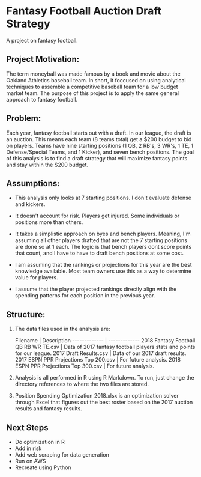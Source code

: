 # Fantasy Football Auction Draft Strategy
A project on fantasy football.

## Project Motivation:
The term moneyball was made famous by a book and movie about the Oakland Athletics baseball team.  In short, it foccused on using analytical techniques to assemble a competitive baseball team for a low budget market team.  The purpose of this project is to apply the same general approach to fantasy football.

## Problem:  
Each year, fantasy football starts out with a draft.  In our league, the draft is an auction.  This means each team (8 teams total) get a $200 budget to bid on players.  Teams have nine starting positions (1 QB, 2 RB's, 3 WR's, 1 TE, 1 Defense/Special Teams, and 1 Kicker), and seven bench positions.  The goal of this analysis is to find a draft strategy that will maximize fantasy points and stay within the $200 budget.   

## Assumptions:

- This analysis only looks at 7 starting positions.  I don't evaluate defense and kickers.

- It doesn't account for risk.  Players get injured.  Some individuals or positions more than others.

- It takes a simplistic approach on byes and bench players.  Meaning, I'm assuming all other players drafted that are not     the 7 starting positions are done so at 1 each.  The logic is that bench players dont score points that count, and I have    to have to draft bench positions at some cost.

- I am assuming that the rankings or projections for this year are the best knowledge available.  Most team owners use this   as a way to determine value for players.

- I assume that the player projected rankings directly align with the spending patterns for each position in the previous     year.


## Structure:
1.  The data files used in the analysis are:

    Filename                          | Description
-------------                         | -------------
2018 Fantasy Football QB RB WR TE.csv | Data of 2017 fantasy football players stats and points for our league.
2017 Draft Results.csv                | Data of our 2017 draft results.
2017 ESPN PPR Projections Top 200.csv | For future analysis.
2018 ESPN PPR Projections Top 300.csv | For future analysis.

2.  Analysis is all performed in R using R Markdown.  To run, just change the directory references to where the two files are stored.

3.  Position Spending Optimization 2018.xlsx is an optimization solver through Excel that figures out the best roster based on the 2017 auction results and fantasy results.

## Next Steps
* Do optimization in R
* Add in risk
* Add web scraping for data generation
* Run on AWS
* Recreate using Python

    